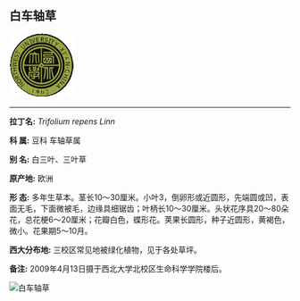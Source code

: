 ## 白车轴草

![西北大学校园网络植物志](../JPG/nwu.gif)

---

**拉丁名:**  _Trifolium repens Linn_

**科 属:** 豆科 车轴草属

**别 名:** 白三叶、三叶草

**原产地:** 欧洲

**形  态:** 多年生草本。茎长10～30厘米。小叶3，倒卵形或近圆形，先端圆或凹，表面无毛，下面微被毛，边缘具细锯齿；叶柄长10～30厘米。头状花序具20～80朵花，总花梗6～20厘米；花瓣白色，蝶形花。荚果长圆形，种子近圆形，黄褐色，微小。花果期5～10月。

**西大分布地:** 三校区常见地被绿化植物，见于各处草坪。

**备注:** 2009年4月13日摄于西北大学北校区生命科学学院楼后。

![白车轴草]() 

